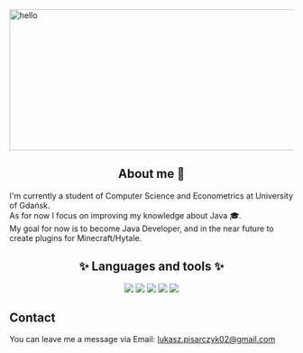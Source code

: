 
<img src="https://i.imgur.com/MU3egLE.png" alt="hello" height="250" width="1000" />
<h2 align="center"> About me 👋 </h2>
<p>I'm currently a student of Computer Science and Econometrics at University of Gdańsk.<br>
As for now I focus on improving my knowledge about Java 🎓. <br>
My goal for now is to become Java Developer, and in the near future to create plugins for Minecraft/Hytale. <br>
</p>

<h2 align="center">✨ Languages and tools ✨</h2>
<p align="center">
<img src="https://img.shields.io/badge/Code-C%23-informational?style=flat&logo=C-SHARP&logoColor=white&color=light_green"/>
<img src="https://img.shields.io/badge/Code-Java-informational?style=flat&logo=java&logoColor=white&color=light_green"/>
<img src="https://img.shields.io/badge/Editor-IntelliJ_IDEA-informational?style=flat&logo=intellij-idea&logoColor=white&color=light_green"/>
<img src="https://img.shields.io/badge/Editor-Visual_Studio-informational?style=flat&logo=visual-studio&logoColor=white&color=light_green"/>
<img src="https://img.shields.io/badge/Tool-SQL-informational?style=flat&logo=SQLite&logoColor=white&color=light_green"/>
</p>
<h2>Contact</h2>
<p>You can leave me a message via Email: <a href="mailto:lukasz.pisarczyk02@gmail.com">lukasz.pisarczyk02@gmail.com</a></p>
